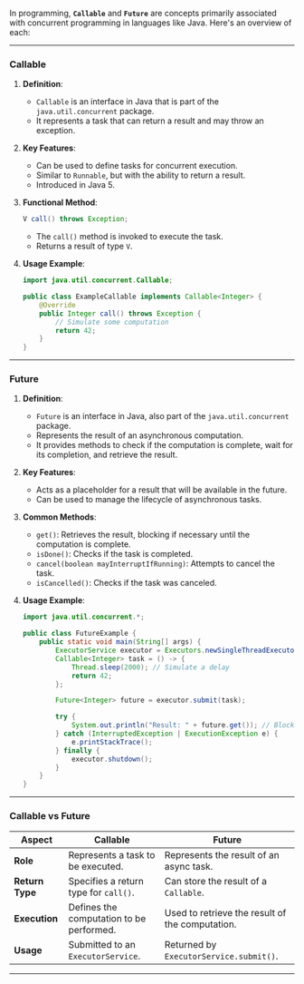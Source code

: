 In programming, **`Callable`** and **`Future`** are concepts primarily associated with concurrent programming in languages like Java. Here's an overview of each:

---

### **Callable**
1. **Definition**:
   - `Callable` is an interface in Java that is part of the `java.util.concurrent` package.
   - It represents a task that can return a result and may throw an exception.

2. **Key Features**:
   - Can be used to define tasks for concurrent execution.
   - Similar to `Runnable`, but with the ability to return a result.
   - Introduced in Java 5.

3. **Functional Method**:
   ```java
   V call() throws Exception;
   ```
   - The `call()` method is invoked to execute the task.
   - Returns a result of type `V`.

4. **Usage Example**:
   ```java
   import java.util.concurrent.Callable;

   public class ExampleCallable implements Callable<Integer> {
       @Override
       public Integer call() throws Exception {
           // Simulate some computation
           return 42;
       }
   }
   ```

---

### **Future**
1. **Definition**:
   - `Future` is an interface in Java, also part of the `java.util.concurrent` package.
   - Represents the result of an asynchronous computation.
   - It provides methods to check if the computation is complete, wait for its completion, and retrieve the result.

2. **Key Features**:
   - Acts as a placeholder for a result that will be available in the future.
   - Can be used to manage the lifecycle of asynchronous tasks.

3. **Common Methods**:
   - `get()`: Retrieves the result, blocking if necessary until the computation is complete.
   - `isDone()`: Checks if the task is completed.
   - `cancel(boolean mayInterruptIfRunning)`: Attempts to cancel the task.
   - `isCancelled()`: Checks if the task was canceled.

4. **Usage Example**:
   ```java
   import java.util.concurrent.*;

   public class FutureExample {
       public static void main(String[] args) {
           ExecutorService executor = Executors.newSingleThreadExecutor();
           Callable<Integer> task = () -> {
               Thread.sleep(2000); // Simulate a delay
               return 42;
           };

           Future<Integer> future = executor.submit(task);

           try {
               System.out.println("Result: " + future.get()); // Blocks until the result is available
           } catch (InterruptedException | ExecutionException e) {
               e.printStackTrace();
           } finally {
               executor.shutdown();
           }
       }
   }
   ```

---

### **Callable vs Future**
| **Aspect**           | **Callable**                       | **Future**                                |
|-----------------------|-------------------------------------|-------------------------------------------|
| **Role**             | Represents a task to be executed. | Represents the result of an async task.  |
| **Return Type**      | Specifies a return type for `call()`. | Can store the result of a `Callable`.     |
| **Execution**        | Defines the computation to be performed. | Used to retrieve the result of the computation. |
| **Usage**            | Submitted to an `ExecutorService`. | Returned by `ExecutorService.submit()`.  |

---
